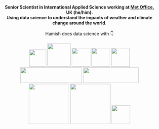 <!-- with inspiration from @sadielbartholomew -->

<p align="center">
  <b>
    Senior Scientist in International Applied Science working at
    <a href="https://www.metoffice.gov.uk/">Met Office</a>, UK (he/him).
  <br>
    Using data science to understand the impacts of weather and climate change around the world.
  </b>
  <br><br>
  Hamish does data science with 👇
  <br><br>
    <a href="https://www.python.org/" title="python"><img src="https://upload.wikimedia.org/wikipedia/commons/c/c3/Python-logo-notext.svg" width="55"/></a>
    <a href="https://www.r-project.org/" title="R"><img src="https://www.r-project.org/logo/Rlogo.svg" width="75"/></a>
    <a href="https://git-scm.com/" title="git"><img src="https://upload.wikimedia.org/wikipedia/commons/3/3f/Git_icon.svg" width="60"/></a>
    <a href="https://github.com/" title="Github"><img src="https://upload.wikimedia.org/wikipedia/commons/9/95/Font_Awesome_5_brands_github.svg" width="60"/></a>
    <a href="https://code.visualstudio.com/" title="VSCode"><img src="https://upload.wikimedia.org/wikipedia/commons/9/9a/Visual_Studio_Code_1.35_icon.svg" width="60"/></a>
    <br>
    <a href="https://jupyter.org/" title="jupyter"><img style="width:200px; height:50px;" src="https://docs.jupyter.org/en/latest/_static/jupyter.svg"/></a>
    <a href="https://docs.conda.io/projects/conda/en/latest/index.html" title="conda"><img style="width:180px; height:50px;" src="https://docs.conda.io/projects/conda/en/latest/_static/conda_logo_full.svg"/></a>
  <br>
    <a href="https://scitools-iris.readthedocs.io/en/latest/index.html" title="iris"><img src="https://scitools-iris.readthedocs.io/en/latest/_static/iris-logo-title.svg" width="130"/></a>
    <a href="https://www.pymc.io/welcome.html" title="PyMC"><img src="https://www.pymc.io/_static/PyMC.jpg" width="130"/></a>
    <a href="https://www.tidyverse.org/" title="tidyverse"><img src="https://www.tidyverse.org/images/hex-tidyverse.png" width="60"/></a>
  <br>
</p>

